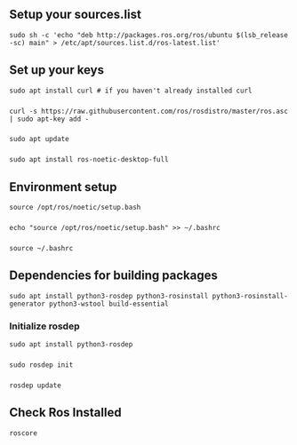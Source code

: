 ## Setup your sources.list

    sudo sh -c 'echo "deb http://packages.ros.org/ros/ubuntu $(lsb_release -sc) main" > /etc/apt/sources.list.d/ros-latest.list'

## Set up your keys

    sudo apt install curl # if you haven't already installed curl
###
    curl -s https://raw.githubusercontent.com/ros/rosdistro/master/ros.asc | sudo apt-key add -

###

    sudo apt update
    
###

    sudo apt install ros-noetic-desktop-full

## Environment setup

    source /opt/ros/noetic/setup.bash
###
    echo "source /opt/ros/noetic/setup.bash" >> ~/.bashrc
###
    source ~/.bashrc

## Dependencies for building packages

    sudo apt install python3-rosdep python3-rosinstall python3-rosinstall-generator python3-wstool build-essential
### Initialize rosdep
    sudo apt install python3-rosdep
###
    sudo rosdep init
###
    rosdep update
    
## Check Ros Installed
    roscore

